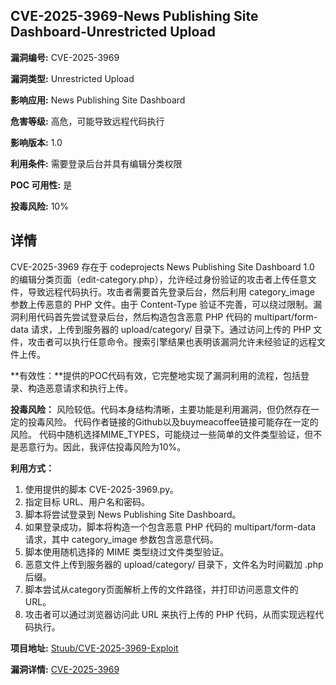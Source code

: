 ## CVE-2025-3969-News Publishing Site Dashboard-Unrestricted Upload

**漏洞编号:** CVE-2025-3969

**漏洞类型:** Unrestricted Upload

**影响应用:** News Publishing Site Dashboard

**危害等级:** 高危，可能导致远程代码执行

**影响版本:** 1.0

**利用条件:** 需要登录后台并具有编辑分类权限

**POC 可用性:** 是

**投毒风险:** 10%

## 详情

CVE-2025-3969 存在于 codeprojects News Publishing Site Dashboard 1.0 的编辑分类页面（edit-category.php），允许经过身份验证的攻击者上传任意文件，导致远程代码执行。攻击者需要首先登录后台，然后利用 category_image 参数上传恶意的 PHP 文件。由于 Content-Type 验证不完善，可以绕过限制。漏洞利用代码首先尝试登录后台，然后构造包含恶意 PHP 代码的 multipart/form-data 请求，上传到服务器的 upload/category/ 目录下。通过访问上传的 PHP 文件，攻击者可以执行任意命令。搜索引擎结果也表明该漏洞允许未经验证的远程文件上传。

**有效性：**提供的POC代码有效，它完整地实现了漏洞利用的流程，包括登录、构造恶意请求和执行上传。

**投毒风险：** 风险较低。代码本身结构清晰，主要功能是利用漏洞，但仍然存在一定的投毒风险。 代码作者链接的Github以及buymeacoffee链接可能存在一定的风险。 代码中随机选择MIME_TYPES，可能绕过一些简单的文件类型验证，但不是恶意行为。因此，我评估投毒风险为10%。

**利用方式：**
1.  使用提供的脚本 CVE-2025-3969.py。
2.  指定目标 URL、用户名和密码。
3.  脚本将尝试登录到 News Publishing Site Dashboard。
4.  如果登录成功，脚本将构造一个包含恶意 PHP 代码的 multipart/form-data 请求，其中 category_image 参数包含恶意代码。
5.  脚本使用随机选择的 MIME 类型绕过文件类型验证。
6.  恶意文件上传到服务器的 upload/category/ 目录下，文件名为时间戳加 .php 后缀。
7.  脚本尝试从category页面解析上传的文件路径，并打印访问恶意文件的 URL。
8.  攻击者可以通过浏览器访问此 URL 来执行上传的 PHP 代码，从而实现远程代码执行。

**项目地址:** [Stuub/CVE-2025-3969-Exploit](https://github.com/Stuub/CVE-2025-3969-Exploit)

**漏洞详情:** [CVE-2025-3969](https://nvd.nist.gov/vuln/detail/CVE-2025-3969)